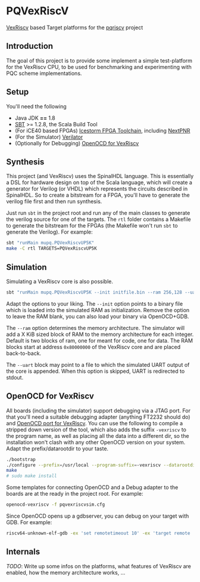 # PQVexRiscV
[VexRiscv](https://github.com/SpinalHDL/VexRiscv) based Target platforms
for the [pqriscv](https://github.com/mupq/pqriscv) project

## Introduction
The goal of this project is to provide some implement a simple
test-platform for the VexRiscv CPU, to be used for benchmarking and
experimenting with PQC scheme implementations.

## Setup
You'll need the following

* Java JDK **==** 1.8
* [SBT](https://www.scala-sbt.org) >= 1.2.8, the Scala Build Tool
* (For iCE40 based FPGAs) [Icestorm FPGA Toolchain](http://www.clifford.at/icestorm/), including [NextPNR](https://github.com/YosysHQ/nextpnr)
* (For the Simulator) [Verilator](https://www.veripool.org/wiki/verilator)
* (Optionally for Debugging) [OpenOCD for VexRiscv](https://github.com/SpinalHDL/openocd_riscv)

## Synthesis
This project (and VexRiscv) uses the SpinalHDL language. This is
essentially a DSL for hardware design on top of the Scala language,
which will create a generator for Verilog (or VHDL) which represents the
circuits described in SpinalHDL. So to create a bitstream for a FPGA,
you'll have to generate the verilog file first and then run synthesis.

Just run `sbt` in the project root and run any of the main classes to
generate the verilog source for one of the targets. The `rtl` folder
contains a Makefile to generate the bitstream for the FPGAs (the
Makefile won't run `sbt` to generate the Verilog). For example:

```sh
sbt "runMain mupq.PQVexRiscvUP5K"
make -C rtl TARGETS=PQVexRiscvUP5K
```

## Simulation
Simulating a VexRiscv core is also possible. 

```sh
sbt "runMain mupq.PQVexRiscvUP5K --init initfile.bin --ram 256,128 --uart uartoutput.txt"
```

Adapt the options to your liking. The `--init` option points to a binary
file which is loaded into the simulated RAM as initialization. Remove
the option to leave the RAM blank, you can also load your binary via
OpenOCD+GDB.

The `--ram` option determines the memory architecture. The
simulator will add a X KiB sized block of RAM to the memory architecture
for each integer. Default is two blocks of ram, one for meant for code,
one for data. The RAM blocks start at address `0x80000000` of the
VexRiscv core and are placed back-to-back.

The `--uart` block may point to a file to which the simulated UART
output of the core is appended. When this option is skipped, UART is
redirected to stdout.

## OpenOCD for VexRiscv
All boards (including the simulator) support debugging via a JTAG port.
For that you'll need a suitable debugging adapter (anything FT2232
should do) and [OpenOCD port for VexRiscv](https://github.com/SpinalHDL/openocd_riscv). 
You can use the following to compile a stripped down version of the
tool, which also adds the suffix `-vexriscv` to the program name, as
well as placing all the data into a different dir, so the installation
won't clash with any other OpenOCD version on your system. Adapt the
prefix/datarootdir to your taste.

```sh
./bootstrap
./configure --prefix=/usr/local --program-suffix=-vexriscv --datarootdir=/usr/local/share/vexriscv --enable-maintainer-mode --disable-werror --enable-ft232r --enable-ftdi --enable-jtag_vpi --disable-aice --disable-amtjtagaccel --disable-armjtagew --disable-assert --disable-at91rm9200 --disable-bcm2835gpio --disable-buspirate --disable-cmsis-dap --disable-doxygen-html --disable-doxygen-pdf --disable-dummy --disable-ep93xx --disable-gw16012 --disable-imx_gpio --disable-jlink --disable-kitprog --disable-minidriver-dummy --disable-oocd_trace --disable-opendous --disable-openjtag --disable-osbdm --disable-parport --disable-parport-giveio --disable-parport-ppdev --disable-presto --disable-remote-bitbang --disable-rlink --disable-stlink --disable-sysfsgpio --disable-ti-icdi --disable-ulink --disable-usb-blaster --disable-usb-blaster-2 --disable-usbprog --disable-verbose-jtag-io --disable-verbose-usb-comms --disable-verbose-usb-io --disable-vsllink --disable-xds110 --disable-zy1000 --disable-zy1000-master
make
# sudo make install
```

Some templates for connecting OpenOCD and a Debug adapter to the boards
are at the ready in the project root. For example:

```sh
openocd-vexriscv -f pqvexriscvsim.cfg
```

Since OpenOCD opens up a gdbserver, you can debug on your target with
GDB. For example:

```sh
riscv64-unknown-elf-gdb -ex 'set remotetimeout 10' -ex 'target remote :3333' -ex load -ex 'break main' my_awesome_program.elf
```

## Internals

*TODO*: Write up some infos on the platforms, what features of VexRiscv
are enabled, how the memory architecture works, ...
